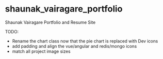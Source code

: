 # shaunak_vairagare_portfolio
Shaunak Vairagare Portfolio and Resume Site


TODO: 

- Rename the chart class now that the pie chart is replaced with Dev icons
- add padding and align the vue/angular and redis/mongo icons
- match all project image sizes